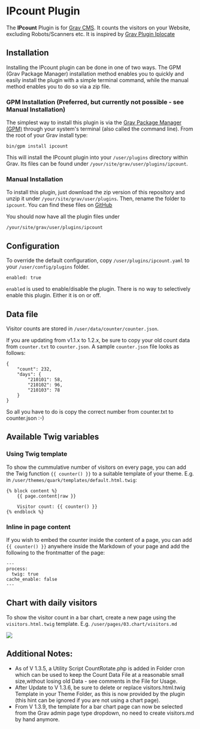 # IPcount Plugin

The **IPcount** Plugin is for [Grav CMS](http://github.com/getgrav/grav). It counts the visitors on your Website, excluding Robots/Scanners etc.
It is inspired by [Grav Plugin Iplocate](https://github.com/Perlkonig/grav-plugin-iplocate)

## Installation

Installing the IPcount plugin can be done in one of two ways. The GPM (Grav Package Manager) installation method enables you to quickly and easily install the plugin with a simple terminal command, while the manual method enables you to do so via a zip file.

### GPM Installation (Preferred, but currently not possible - see Manual Installation)

The simplest way to install this plugin is via the [Grav Package Manager (GPM)](http://learn.getgrav.org/advanced/grav-gpm) through your system's terminal (also called the command line).  From the root of your Grav install type:

    bin/gpm install ipcount

This will install the IPcount plugin into your `/user/plugins` directory within Grav. Its files can be found under `/your/site/grav/user/plugins/ipcount`.

### Manual Installation

To install this plugin, just download the zip version of this repository and unzip it under `/your/site/grav/user/plugins`. Then, rename the folder to `ipcount`. You can find these files on [GitHub](https://github.com/wernerjoss/grav-plugin-ipcount)

You should now have all the plugin files under

    /your/site/grav/user/plugins/ipcount


## Configuration

To override the default configuration, copy `/user/plugins/ipcount.yaml` to your `/user/config/plugins` folder.

```
enabled: true
```

`enabled` is used to enable/disable the plugin. There is no way to selectively enable this plugin. Either it is on or off.

## Data file
Visitor counts are stored in `/user/data/counter/counter.json`.

If you are updating from v1.1.x to 1.2.x, be sure to copy your old count data from `counter.txt` to `counter.json`.
A sample `counter.json` file looks as follows:
```
{
    "count": 232,
    "days": {
        "210101": 58,
        "210102": 96,
        "210103": 78
    }
}
```
So all you have to do is copy the correct number from counter.txt to counter.json :-)

## Available Twig variables
### Using Twig template
To show the cummulative number of visitors on every page, you can add the Twig function `{{ counter() }}` to a suitable template of your theme. E.g. in `/user/themes/quark/templates/default.html.twig`:
```
{% block content %}
    {{ page.content|raw }}

    Visitor count: {{ counter() }}
{% endblock %}
```

### Inline in page content
If you wish to embed the counter inside the content of a page, you can add `{{ counter() }}` anywhere inside the Markdown of your page and add the following to the frontmatter of the page:
```
---
process:
  twig: true
cache_enable: false
---
```

## Chart with daily visitors
To show the visitor count in a bar chart, create a new page using the `visitors.html.twig` template. E.g.  `/user/pages/03.chart/visitors.md`

![](readme-chart.webp)

## Additional Notes:
- As of V 1.3.5, a Utility Script CountRotate.php is added in Folder cron which can be used to keep the Count Data File at a reasonable small size,without losing old Data - see comments in the File for Usage.  
- After Update to V 1.3.6, be sure to delete or replace visitors.html.twig Template in your Theme Folder, as this is now provided by the plugin (this hint can be ignored if you are not using a chart page).  
- From V 1.3.9, the template for a bar chart page can now be selected from the Grav admin page type dropdown, no need to create visitors.md by hand anymore.
